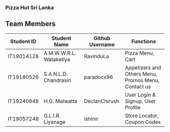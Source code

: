 
### Pizza Hut Sri Lanka

## Team Members

| Student ID | Student Name            | Github Username       | Functions                                           |
|------------|-------------------------|-----------------------|-----------------------------------------------------|
| IT19014128 | A.M.W.W.R.L. Wataketiya | RavinduLa             | Pizza Menu, Cart                                    |
| IT19180526 | S.A.N.L.D. Chandrasiri  | paradocx96            | Appetizers and Others Menu, Promos Menu, Contact us |
| IT19240848 | H.G. Malwatta           | DeclanChirush         | User Login & Signup, User Profile                   |
| IT19057248 | G.L.I.R. Liyanage       | ishinir               | Store Locator, Coupon Codes                         |  
